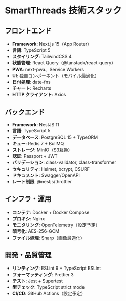 # SmartThreads 技術スタック

## フロントエンド
- **Framework**: Next.js 15（App Router）
- **言語**: TypeScript 5
- **スタイリング**: TailwindCSS 4
- **状態管理**: React Query（@tanstack/react-query）
- **PWA**: next-pwa、Service Workers
- **UI**: 独自コンポーネント（モバイル最適化）
- **日付処理**: date-fns
- **チャート**: Recharts
- **HTTP クライアント**: Axios

## バックエンド
- **Framework**: NestJS 11
- **言語**: TypeScript 5
- **データベース**: PostgreSQL 15 + TypeORM
- **キュー**: Redis 7 + BullMQ
- **ストレージ**: MinIO（S3互換）
- **認証**: Passport + JWT
- **バリデーション**: class-validator, class-transformer
- **セキュリティ**: Helmet, bcrypt, CSURF
- **ドキュメント**: Swagger/OpenAPI
- **レート制限**: @nestjs/throttler

## インフラ・運用
- **コンテナ**: Docker + Docker Compose
- **プロキシ**: Nginx
- **モニタリング**: OpenTelemetry（設定予定）
- **暗号化**: AES-256-GCM
- **ファイル処理**: Sharp（画像最適化）

## 開発・品質管理
- **リンティング**: ESLint 9 + TypeScript ESLint
- **フォーマッティング**: Prettier 3
- **テスト**: Jest + Supertest
- **型チェック**: TypeScript strict mode
- **CI/CD**: GitHub Actions（設定予定）
